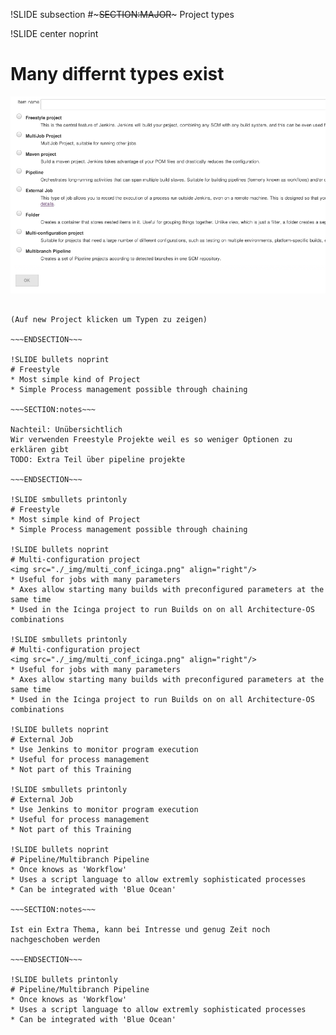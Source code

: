 !SLIDE subsection
#~~~SECTION:MAJOR~~~ Project types

!SLIDE center noprint
# Many differnt types exist

<img src="./_img/project_types_many.png" alt="Default Projekte + einige Plugins" />

~~~SECTION:notes~~~

(Auf new Project klicken um Typen zu zeigen)

~~~ENDSECTION~~~

!SLIDE bullets noprint
# Freestyle
* Most simple kind of Project
* Simple Process management possible through chaining

~~~SECTION:notes~~~

Nachteil: Unübersichtlich
Wir verwenden Freestyle Projekte weil es so weniger Optionen zu erklären gibt
TODO: Extra Teil über pipeline projekte

~~~ENDSECTION~~~

!SLIDE smbullets printonly
# Freestyle
* Most simple kind of Project
* Simple Process management possible through chaining

!SLIDE bullets noprint
# Multi-configuration project
<img src="./_img/multi_conf_icinga.png" align="right"/>
* Useful for jobs with many parameters
* Axes allow starting many builds with preconfigured parameters at the same time
* Used in the Icinga project to run Builds on on all Architecture-OS combinations

!SLIDE smbullets printonly
# Multi-configuration project
<img src="./_img/multi_conf_icinga.png" align="right"/>
* Useful for jobs with many parameters
* Axes allow starting many builds with preconfigured parameters at the same time
* Used in the Icinga project to run Builds on on all Architecture-OS combinations

!SLIDE bullets noprint
# External Job
* Use Jenkins to monitor program execution
* Useful for process management
* Not part of this Training

!SLIDE smbullets printonly
# External Job
* Use Jenkins to monitor program execution
* Useful for process management
* Not part of this Training

!SLIDE bullets noprint
# Pipeline/Multibranch Pipeline
* Once knows as 'Workflow'
* Uses a script language to allow extremly sophisticated processes
* Can be integrated with 'Blue Ocean'

~~~SECTION:notes~~~

Ist ein Extra Thema, kann bei Intresse und genug Zeit noch nachgeschoben werden

~~~ENDSECTION~~~

!SLIDE bullets printonly
# Pipeline/Multibranch Pipeline
* Once knows as 'Workflow'
* Uses a script language to allow extremly sophisticated processes
* Can be integrated with 'Blue Ocean'
